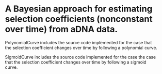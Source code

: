 # A Bayesian approach for estimating selection coefficients (nonconstant over time) from aDNA data.

PolynomialCurve includes the source code implemented for the case that the selection coefficient changes over time by following a polynomial curve.

SigmoidCurve includes the source code implemented for the case the case that the selection coefficient changes over time by following a sigmoid curve.

